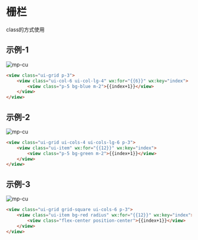 # 栅栏

class的方式使用


## 示例-1

![mp-cu](/images/grid/grid-1.png)

```html
<view class="ui-grid p-3">
    <view class="ui-col-6 ui-col-lg-4" wx:for="{{6}}" wx:key="index">
        <view class="p-5 bg-blue m-2">{{index+1}}</view>
    </view>
</view>
```

## 示例-2

![mp-cu](/images/grid/grid-2.png)

```html
<view class="ui-grid ui-cols-4 ui-cols-lg-6 p-3">
    <view class="ui-item" wx:for="{{12}}" wx:key="index">
        <view class="p-5 bg-green m-2">{{index+1}}</view>
    </view>
</view>
```


## 示例-3

![mp-cu](/images/grid/grid-3.png)

```html
<view class="ui-grid grid-square ui-cols-6 p-3">
    <view class="ui-item bg-red radius" wx:for="{{12}}" wx:key="index">
        <view class="flex-center position-center">{{index+1}}</view>
    </view>
</view>
```
